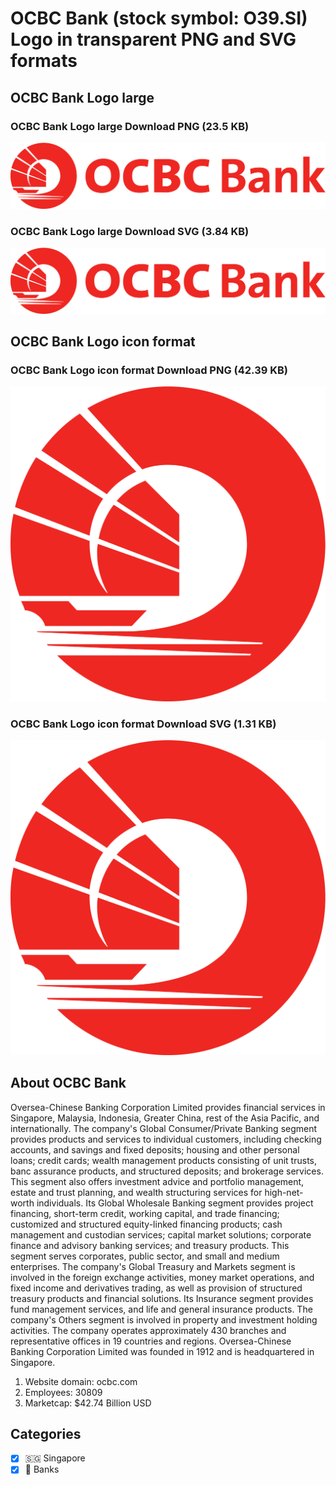 # OCBC Bank (stock symbol: O39.SI) Logo in transparent PNG and SVG formats

## OCBC Bank Logo large

### OCBC Bank Logo large Download PNG (23.5 KB)

![OCBC Bank Logo large Download PNG (23.5 KB)](/img/orig/O39.SI_BIG-dde1ca6e.png)

### OCBC Bank Logo large Download SVG (3.84 KB)

![OCBC Bank Logo large Download SVG (3.84 KB)](/img/orig/O39.SI_BIG-bf364d01.svg)

## OCBC Bank Logo icon format

### OCBC Bank Logo icon format Download PNG (42.39 KB)

![OCBC Bank Logo icon format Download PNG (42.39 KB)](/img/orig/O39.SI-d00b23e8.png)

### OCBC Bank Logo icon format Download SVG (1.31 KB)

![OCBC Bank Logo icon format Download SVG (1.31 KB)](/img/orig/O39.SI-f2ab9126.svg)

## About OCBC Bank

Oversea-Chinese Banking Corporation Limited provides financial services in Singapore, Malaysia, Indonesia, Greater China, rest of the Asia Pacific, and internationally. The company's Global Consumer/Private Banking segment provides products and services to individual customers, including checking accounts, and savings and fixed deposits; housing and other personal loans; credit cards; wealth management products consisting of unit trusts, banc assurance products, and structured deposits; and brokerage services. This segment also offers investment advice and portfolio management, estate and trust planning, and wealth structuring services for high-net-worth individuals. Its Global Wholesale Banking segment provides project financing, short-term credit, working capital, and trade financing; customized and structured equity-linked financing products; cash management and custodian services; capital market solutions; corporate finance and advisory banking services; and treasury products. This segment serves corporates, public sector, and small and medium enterprises. The company's Global Treasury and Markets segment is involved in the foreign exchange activities, money market operations, and fixed income and derivatives trading, as well as provision of structured treasury products and financial solutions. Its Insurance segment provides fund management services, and life and general insurance products. The company's Others segment is involved in property and investment holding activities. The company operates approximately 430 branches and representative offices in 19 countries and regions. Oversea-Chinese Banking Corporation Limited was founded in 1912 and is headquartered in Singapore.

1. Website domain: ocbc.com
2. Employees: 30809
3. Marketcap: $42.74 Billion USD


## Categories
- [x] 🇸🇬 Singapore
- [x] 🏦 Banks
